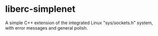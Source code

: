 # liberc-simplenet
A simple C++ extension of the integrated Linux "sys/sockets.h" system, with error messages and general polish.
